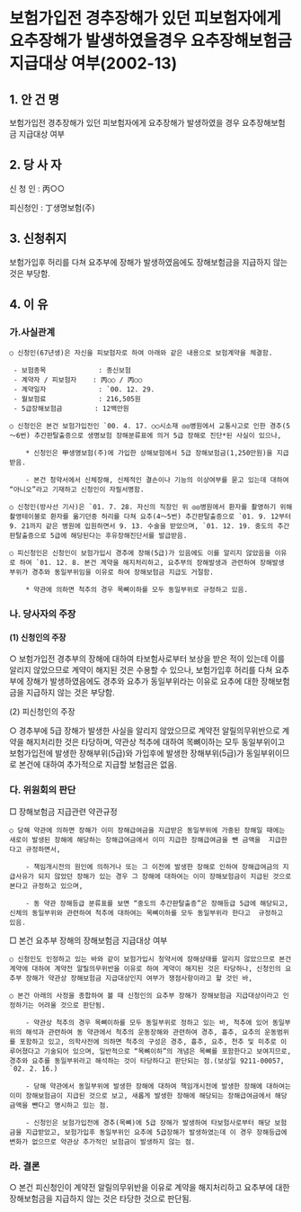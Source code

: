 # 보험가입전 경추장해가 있던 피보험자에게 요추장해가 발생하였을경우 요추장해보험금 지급대상 여부(2002-13)


## 1. 안 건 명
보험가입전 경추장해가 있던 피보험자에게 요추장해가 발생하였을 경우 요추장해보험금 지급대상 여부

## 2. 당 사 자

신 청 인 : 丙○○

피신청인 : 丁생명보험(주)

## 3. 신청취지
 
보험가입후 허리를 다쳐 요추부에 장해가 발생하였음에도 장해보험금을 지급하지 않는 것은 부당함.

## 4. 이   유

### 가.사실관계

    ○ 신청인(67년생)은 자신을 피보험자로 하여 아래와 같은 내용으로 보험계약을 체결함.
         
     - 보험종목             : 종신보험
     - 계약자 / 피보험자    : 丙○○ / 丙○○
     - 계약일자             : `00. 12. 29.
     - 월보험료             : 216,505원
     - 5급장해보험금        : 12백만원 

    ○ 신청인은 본건 보험가입전인 `00. 4. 17. ○○시소재 ◎◎병원에서 교통사고로 인한 경추(5～6번) 추간판탈출증으로 생명보험 장해분류표에 의거 5급 장해로 진단*된 사실이 있으나,

        * 신청인은 甲생명보험(주)에 가입한 상해보험에서 5급 장해보험금(1,250만원)을 지급받음.

        - 본건 청약서에서 신체장해, 신체적인 결손이나 기능의 이상여부를 묻고 있는데 대하여 “아니오”라고 기재하고 신청인이 자필서명함.

    ○ 신청인(방사선 기사)은 `01. 7. 28. 자신의 직장인 위 ◎◎병원에서 환자를 촬영하기 위해 촬영테이블로 환자를 옮기던중 허리를 다쳐 요추(4～5번) 추간판탈출증으로 `01. 9. 12부터 9. 21까지 같은 병원에 입원하면서 9. 13. 수술을 받았으며, `01. 12. 19. 중도의 추간판탈출증으로 5급에 해당된다는 후유장해진단서를 발급받음.

    ○ 피신청인은 신청인이 보험가입시 경추에 장해(5급)가 있음에도 이를 알리지 않았음을 이유로 하여 `01. 12. 8. 본건 계약을 해지처리하고, 요추부의 장해발생과 관련하여 장해발생 부위가 경추와 동일부위임을 이유로 하여 장해보험금 지급도 거절함.

        * 약관에 의하면 척추의 경우 목뼈이하를 모두 동일부위로 규정하고 있음.


### 나. 당사자의 주장

####   (1) 신청인의 주장

○ 보험가입전 경추부의 장해에 대하여 타보험사로부터 보상을 받은 적이 있는데 이를 알리지 않았으므로 계약이 해지된 것은 수용할 수 있으나, 보험가입후 허리를 다쳐 요추부에 장해가 발생하였음에도 경추와 요추가 동일부위라는 이유로 요추에 대한 장해보험금을 지급하지 않는 것은 부당함.


(2) 피신청인의 주장

○ 경추부에 5급 장해가 발생한 사실을 알리지 않았으므로 계약전 알릴의무위반으로 계약을 해지처리한 것은 타당하며, 약관상 척추에 대하여 목뼈이하는 모두 동일부위이고 보험가입전에 발생한 장해부위(5급)와 가입후에 발생한 장해부위(5급)가 동일부위이므로 본건에 대하여 추가적으로 지급할 보험금은 없음.


### 다. 위원회의 판단

□ 장해보험금 지급관련 약관규정

    ○ 당해 약관에 의하면 장해가 이미 장해급여금을 지급받은 동일부위에 가중된 장해일 때에는 새로이 발생된 장해에 해당하는 장해급여금에서 이미 지급한 장해급여금을 뺀 금액을  지급한다고 규정하면서,

        - 책임개시전의 원인에 의하거나 또는 그 이전에 발생한 장해로 인하여 장해급여금의 지급사유가 되지 않았던 장해가 있는 경우 그 장해에 대하여는 이미 장해보험금이 지급된 것으로 본다고 규정하고 있으며,

        - 동 약관 장해등급 분류표를 보면 “중도의 추간판탈출증”은 장해등급 5급에 해당되고, 신체의 동일부위와 관련하여 척추에 대하여는 목뼈이하를 모두 동일부위라 한다고  규정하고 있음.


□ 본건 요추부 장해의 장해보험금 지급대상 여부 

    ○ 신청인도 인정하고 있는 바와 같이 보험가입시 청약서에 장해상태를 알리지 않았으므로 본건 계약에 대하여 계약전 알릴의무위반을 이유로 하여 계약이 해지된 것은 타당하나, 신청인의 요추부 장해가 약관상 장해보험금 지급대상인지 여부가 쟁점사항이라고 할 것인 바, 

    ○ 본건 아래의 사정을 종합하여 볼 때 신청인의 요추부 장해가 장해보험금 지급대상이라고 인정하기는 어려울 것으로 판단됨.

        - 약관상 척추의 경우 목뼈이하를 모두 동일부위로 정하고 있는 바, 척추에 있어 동일부위의 해석과 관련하여 동 약관에서 척추의 운동장해와 관련하여 경추, 흉추, 요추의 운동범위를 포함하고 있고, 의학사전에 의하면 척추의 구성은 경추, 흉추, 요추, 천추 및 미추로 이루어졌다고 기술되어 있으며, 일반적으로 “목뼈이하”의 개념은 목뼈를 포함한다고 보여지므로, 경추와 요추를 동일부위라고 해석하는 것이 타당하다고 판단되는 점.(보상일 9211-00057, `02. 2. 16.)

        - 당해 약관에서 동일부위에 발생한 장해에 대하여 책임개시전에 발생한 장해에 대하여는 이미 장해보험금이 지급된 것으로 보고, 새롭게 발생한 장해에 해당되는 장해급여금에서 해당금액을 뺀다고 명시하고 있는 점.

        - 신청인은 보험가입전에 경추(목뼈)에 5급 장해가 발생하여 타보험사로부터 해당 보험금을 지급받았고, 보험가입후 동일부위인 요추에 5급장해가 발생하였는데 이 경우 장해등급에 변화가 없으므로 약관상 추가적인 보험금이 발생하지 않는 점.

### 라. 결론 

○ 본건 피신청인이 계약전 알릴의무위반을 이유로 계약을 해지처리하고 요추부에 대한 장해보험금을 지급하지 않는 것은 타당한 것으로 판단됨.
